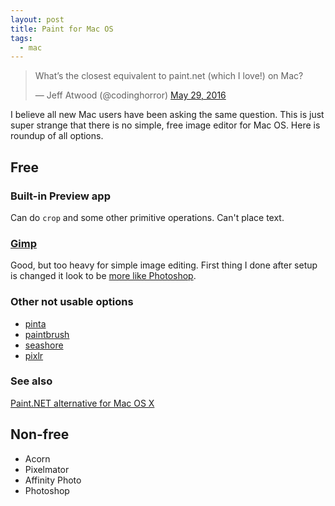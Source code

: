 ```yaml
---
layout: post
title: Paint for Mac OS
tags:
  - mac
---
```

<blockquote class="twitter-tweet" data-lang="en"><p lang="en" dir="ltr">What’s the closest equivalent to paint.net (which I love!) on Mac?</p>&mdash; Jeff Atwood (@codinghorror) <a href="https://twitter.com/codinghorror/status/737034674447343616">May 29, 2016</a></blockquote>

I believe all new Mac users have been asking the same question. This is just super strange that there is no simple, free image editor for Mac OS. Here is roundup of all options.


## Free

### Built-in Preview app

Can do `crop` and some other primitive operations. Can't place text.

### [Gimp](https://www.gimp.org/)

Good, but too heavy for simple image editing. First thing I done after setup is changed it look to be [more like Photoshop](http://lifehacker.com/how-to-make-the-gimp-work-more-like-photoshop-1551318983).

### Other not usable options

- [pinta](https://pinta-project.com/pintaproject/pinta/)
- [paintbrush](http://paintbrush.sourceforge.net/)
- [seashore](http://seashore.sourceforge.net/The_Seashore_Project/About.html)
- [pixlr](https://pixlr.com/editor/)

### See also

[Paint.NET alternative for Mac OS X](http://apple.stackexchange.com/questions/162479/paint-net-alternative-for-mac-os-x)

## Non-free

- Acorn
- Pixelmator
- Affinity Photo
- Photoshop

